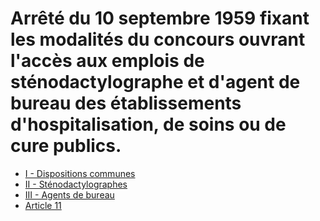 # Arrêté du 10 septembre 1959 fixant les modalités du concours ouvrant l'accès aux emplois de sténodactylographe et d'agent de bureau des établissements d'hospitalisation, de soins ou de cure publics.

- [I - Dispositions communes](i)
- [II - Sténodactylographes](ii)
- [III - Agents de bureau](iii)
- [Article 11](article-11.md)
